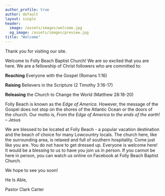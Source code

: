 ```yaml
---
author_profile: true
author: default
layout: single
header:
  image: /assets/images/welcome.jpg
  og_image: /assets/images/preview.jpg
title: "Welcome"
---
```


Thank you for visiting our site.

Welcome to Folly Beach Baptist Church! We are so excited that you are here. We are a fellowship of
Christ followers who are committed to:

**Reaching** Everyone with the Gospel (Romans 1:16)

**Raising** Believers in the Scripture (2 Timothy 3:16-17)

**Releasing** the Church to Change the World (Matthew 28:18-20)

Folly Beach is known as the _Edge of America_. However, the message of the Gospel does not stop on
the shores of the Atlantic Ocean or the doors of the church. Our motto is, _From the Edge of America
to the ends of the earth!_ – Jesus

We are blessed to be located at Folly Beach - a popular vacation destination and the beach of choice
for many Lowcountry locals. The church here, like the surrounding area, is relaxed and full of
southern hospitality. Come just like you are. You do not have to get dressed up. Everyone is welcome
here! It would be a blessing to us to have you join us in person. If you cannot be here in person,
you can watch us online on Facebook at Folly Beach Baptist Church.

We hope to see you soon!

He Is Able,

Pastor Clark Carter
